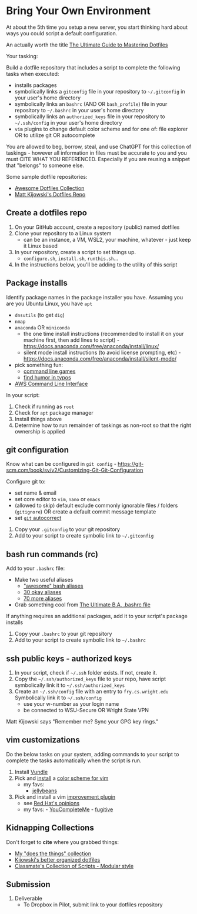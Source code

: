 # Bring Your Own Environment

At about the 5th time you setup a new server, you start thinking hard about ways you could script a default configuration.  

An actually worth the title [The Ultimate Guide to Mastering Dotfiles](https://www.daytona.io/dotfiles/ultimate-guide-to-dotfiles)

Your tasking: 

Build a dotfile repository that includes a script to complete the following tasks when executed:

- installs packages
- symbolically links a `gitconfig` file in your repository to `~/.gitconfig` in your user's home directory
- symbolically links an `bashrc` (AND OR `bash_profile`) file in your repository to `~/.bashrc` in your user's home directory
- symbolically links an `authorized_keys` file in your repository to `~/.ssh/config` in your user's home directory
- `vim` plugins to change default color scheme and for one of: file explorer OR to utilize git OR autocomplete

You are allowed to beg, borrow, steal, and use ChatGPT for this collection of taskings - however all information in files must be accurate to you and you must CITE WHAT YOU REFERENCED.  Especially if you are reusing a snippet that "belongs" to someone else.

Some sample dotfile repositories:
- [Awesome Dotfiles Collection](https://github.com/webpro/awesome-dotfiles)
- [Matt Kijowski's Dotfiles Repo](https://github.com/mkijowski/dotfiles/tree/master)

## Create a dotfiles repo

1. On your GitHub account, create a repository (public) named dotfiles
2. Clone your repository to a Linux system
     - can be an instance, a VM, WSL2, your machine, whatever - just keep it Linux based
3. In your repository, create a script to set things up.
     - `configure.sh`, `install.sh`, `runthis.sh`...
4. In the instructions below, you'll be adding to the utility of this script

## Package installs

Identify package names in the package installer you have.  Assuming you are you Ubuntu Linux, you have `apt`

- `dnsutils` (to get `dig`) 
- `nmap`
- `anaconda` OR `miniconda`
     - the one time install instructions (recommended to install it on your machine first, then add lines to script) - https://docs.anaconda.com/free/anaconda/install/linux/
     - silent mode install instructions (to avoid license prompting, etc) - https://docs.anaconda.com/free/anaconda/install/silent-mode/
- pick something fun:
     - [command line games](https://itsfoss.com/best-command-line-games-linux/)
     - [find humor in typos](https://github.com/nvbn/thefuck)
- [AWS Command Line Interface](https://docs.aws.amazon.com/cli/latest/userguide/getting-started-install.html)

In your script:

1. Check if running as `root`
2. Check for `apt` package manager
3. Install things above
4. Determine how to run remainder of taskings as non-root so that the right ownership is applied

## git configuration

Know what can be configured in `git config` - https://git-scm.com/book/sv/v2/Customizing-Git-Git-Configuration

Configure git to:
- set name & email
- set core editor to `vim`, `nano` or `emacs`
- (allowed to skip) default exclude commonly ignorable files / folders (`gitignore`) OR create a default commit message template
- set [`git` autocorrect](https://andycarter.dev/blog/auto-correct-git-commands)

1. Copy your `.gitconfig` to your git repository
2. Add to your script to create symbolic link to `~/.gitconfig`

## bash run commands (rc)

Add to your `.bashrc` file:
- Make two useful aliases
     - ["awesome" bash aliases](https://github.com/vikaskyadav/awesome-bash-alias)
     - [30 okay aliases](https://www.cyberciti.biz/tips/bash-aliases-mac-centos-linux-unix.html)
     - [70 more aliases](https://davidjguru.github.io/blog/linux-70-commands-aliases-for-everyday-life)
- Grab something cool from [The Ultimate B.A. .bashrc file](https://gist.github.com/zachbrowne/8bc414c9f30192067831fafebd14255c)

If anything requires an additional packages, add it to your script's package installs

1. Copy your `.bashrc` to your git repository
2. Add to your script to create symbolic link to `~/.bashrc`

## ssh public keys - authorized keys

1. In your script, check if `~/.ssh` folder exists.  If not, create it.
2. Copy the `~/.ssh/authorized_keys` file to your repo, have script symbolically link it to `~/.ssh/authorized_keys`
3. Create an `~/.ssh/config` file with an entry to `fry.cs.wright.edu`  Symbolically link it to `~/.ssh/config`
     - use your w-number as your login name
     - be connected to WSU-Secure OR Wright State VPN

Matt Kijowski says "Remember me? Sync your GPG key rings."

## vim customizations

Do the below tasks on your system, adding commands to your script to complete the tasks automatically when the script is run.

1. Install [Vundle](https://github.com/VundleVim/Vundle.vim)
2. Pick and [install](https://www.linode.com/docs/guides/vim-color-schemes/#how-to-change-vim-color-schemes) a [color scheme for vim](https://github.com/rafi/awesome-vim-colorschemes)
    - my favs:
         - [jellybeans](https://vimawesome.com/plugin/jellybeans-vim)    
4. Pick and install a vim [improvement plugin](https://vimawesome.com/)
     - see [Red Hat's opinions](https://www.redhat.com/sysadmin/five-vim-plugins)
     - my favs:
            - [YouCompleteMe](https://vimawesome.com/plugin/youcompleteme)
            - [fugitive](https://vimawesome.com/plugin/fugitive-vim)
   
## Kidnapping Collections
Don't forget to **cite** where you grabbed things:
- [My "does the things" collection](https://github.com/pattonsgirl/dotfiles/tree/main)
- [Kijowski's better organized dotfiles](https://github.com/mkijowski/dotfiles)
- [Classmate's Collection of Scripts - Modular style](https://github.com/1blckhrt/dotfiles/tree/main)

## Submission

1. Deliverable
     - To Dropbox in Pilot, submit link to your dotfiles repository

